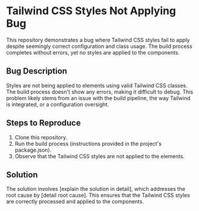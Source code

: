# Tailwind CSS Styles Not Applying Bug

This repository demonstrates a bug where Tailwind CSS styles fail to apply despite seemingly correct configuration and class usage. The build process completes without errors, yet no styles are applied to the components.

## Bug Description
Styles are not being applied to elements using valid Tailwind CSS classes. The build process doesn't show any errors, making it difficult to debug.  This problem likely stems from an issue with the build pipeline, the way Tailwind is integrated, or a configuration oversight. 

## Steps to Reproduce
1. Clone this repository.
2. Run the build process (instructions provided in the project's package.json).
3. Observe that the Tailwind CSS styles are not applied to the elements. 

## Solution
The solution involves [explain the solution in detail], which addresses the root cause by [detail root cause].  This ensures that the Tailwind CSS styles are correctly processed and applied to the components.